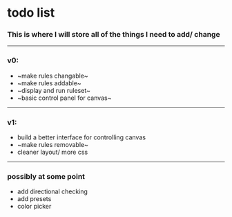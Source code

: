# todo list
### This is where I will store all of the things I need to add/ change
---
### v0:
* ~make rules changable~
* ~make rules addable~
* ~display and run ruleset~
* ~basic control panel for canvas~



---
### v1:

* build a better interface for controlling canvas
* ~make rules removable~
* cleaner layout/ more css


---
### possibly at some point
* add directional checking
* add presets
* color picker
